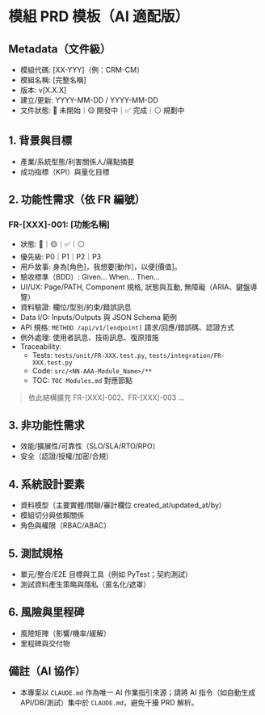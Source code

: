 # 模組 PRD 模板（AI 適配版）

## Metadata（文件級）
- 模組代碼: [XX-YYY]（例：CRM-CM）
- 模組名稱: [完整名稱]
- 版本: v[X.X.X]
- 建立/更新: YYYY-MM-DD / YYYY-MM-DD
- 文件狀態: 🔴 未開始｜🟡 開發中｜✅ 完成｜⚪ 規劃中

## 1. 背景與目標
- 產業/系統型態/利害關係人/痛點摘要
- 成功指標（KPI）與量化目標

## 2. 功能性需求（依 FR 編號）

### FR-[XXX]-001: [功能名稱]
- 狀態: 🔴｜🟡｜✅｜⚪
- 優先級: P0｜P1｜P2｜P3
- 用戶故事: 身為[角色]，我想要[動作]，以便[價值]。
- 驗收標準（BDD）: Given… When… Then…
- UI/UX: Page/PATH, Component 規格, 狀態與互動, 無障礙（ARIA、鍵盤導覽）
- 資料驗證: 欄位/型別/約束/錯誤訊息
- Data I/O: Inputs/Outputs 與 JSON Schema 範例
- API 規格: `METHOD /api/v1/[endpoint]` 請求/回應/錯誤碼、認證方式
- 例外處理: 使用者訊息、技術訊息、復原措施
- Traceability:
  - Tests: `tests/unit/FR-XXX.test.py`, `tests/integration/FR-XXX.test.py`
  - Code: `src/<NN-AAA-Module_Name>/**`
  - TOC: `TOC Modules.md` 對應節點

> 依此結構擴充 FR-[XXX]-002、FR-[XXX]-003 …

## 3. 非功能性需求
- 效能/擴展性/可靠性（SLO/SLA/RTO/RPO）
- 安全（認證/授權/加密/合規）

## 4. 系統設計要素
- 資料模型（主要實體/關聯/審計欄位 created_at/updated_at/by）
- 模組切分與依賴關係
- 角色與權限（RBAC/ABAC）

## 5. 測試規格
- 單元/整合/E2E 目標與工具（例如 PyTest；契約測試）
- 測試資料產生策略與隱私（匿名化/遮罩）

## 6. 風險與里程碑
- 風險矩陣（影響/機率/緩解）
- 里程碑與交付物

## 備註（AI 協作）
- 本專案以 `CLAUDE.md` 作為唯一 AI 作業指引來源；請將 AI 指令（如自動生成 API/DB/測試）集中於 `CLAUDE.md`，避免干擾 PRD 解析。
